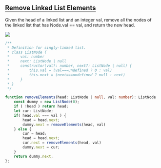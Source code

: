 
## [Remove Linked List Elements](https://leetcode.com/problems/remove-linked-list-elements/)

Given the head of a linked list and an integer val, remove all the nodes of the linked list that has Node.val == val, and return the new head.

<img src='https://assets.leetcode.com/uploads/2021/03/06/removelinked-list.jpg'>

```ts
/**
 * Definition for singly-linked list.
 * class ListNode {
 *     val: number
 *     next: ListNode | null
 *     constructor(val?: number, next?: ListNode | null) {
 *         this.val = (val===undefined ? 0 : val)
 *         this.next = (next===undefined ? null : next)
 *     }
 * }
 */

function removeElements(head: ListNode | null, val: number): ListNode | null {
    const dummy = new ListNode(0);
    if ( !head ) return head;
    let cur: ListNode;
    if( head.val === val ) {
        head = head.next;
        dummy.next = removeElements(head, val)
    } else {
        cur = head;
        head = head.next;
        cur.next = removeElements(head, val)
        dummy.next = cur;
    }
    return dummy.next; 
};
```